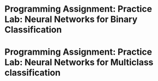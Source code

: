 # Programming Assignment: Practice Lab: Neural Networks for Binary Classification
# Programming Assignment: Practice Lab: Neural Networks for Multiclass classification 

